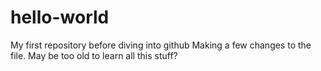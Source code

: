 # hello-world
My first repository before diving into github
Making a few changes to the file.  May be too old to learn all this
stuff?
